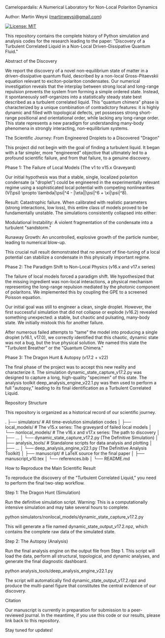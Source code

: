 Camelopardalis: A Numerical Laboratory for Non-Local Polariton Dynamics

Author: Martin Weysi (martinweysi@gmail.com)

[![License: MIT](https://img.shields.io/badge/License-MIT-yellow.svg)](https://opensource.org/licenses/MIT)

This repository contains the complete history of Python simulation and analysis codes for the research leading to the paper: "Discovery of a Turbulent Correlated Liquid in a Non-Local Driven-Dissipative Quantum Fluid."

Abstract of the Discovery

We report the discovery of a novel non-equilibrium state of matter in a driven-dissipative quantum fluid, described by a non-local Gross-Pitaevskii equation relevant to exciton-polariton condensates. Our numerical investigation reveals that the interplay between strong local and long-range repulsion prevents the system from forming a simple ordered state. Instead, it spontaneously self-organizes into a statistically steady state best described as a turbulent correlated liquid. This "quantum chimera" phase is characterized by a unique combination of contradictory features: it is highly dynamic and filled with topological defects, yet possesses strong short-range positional and orientational order, while lacking any long-range order. This state represents a new paradigm for understanding many-body phenomena in strongly interacting, non-equilibrium systems.

The Scientific Journey: From Engineered Droplets to a Discovered "Dragon"

This project did not begin with the goal of finding a turbulent liquid. It began with a far simpler, more "engineered" objective that ultimately led to a profound scientific failure, and from that failure, to a genuine discovery.

Phase 1: The Failure of Local Models (The v1 to v15.x Graveyard)

Our initial hypothesis was that a stable, single, localized polariton condensate (a "droplet") could be engineered in the experimentally relevant regime using a sophisticated local potential with competing nonlinearities (V(\psi) \propto \lambda|\psi|^4 - |\eta||\psi|^6 + \xi|\psi|^8).

Result: Catastrophic failure. When calibrated with realistic parameters (strong interactions, low loss), this entire class of models proved to be fundamentally unstable. The simulations consistently collapsed into either:

Modulational Instability: A violent fragmentation of the condensate into a turbulent "sandstorm."

Runaway Growth: An uncontrolled, explosive growth of the particle number, leading to numerical blow-up.

This crucial null result demonstrated that no amount of fine-tuning of a local potential can stabilize a condensate in this physically important regime.

Phase 2: The Paradigm Shift to Non-Local Physics (v16.x and v17.x series)

The failure of local models forced a paradigm shift. We hypothesized that the missing ingredient was non-local interactions, a physical mechanism representing the long-range repulsion mediated by the photonic component of polaritons. We implemented this by coupling the GPE to a screened Poisson equation.

Our initial goal was still to engineer a clean, single droplet. However, the first successful simulation that did not collapse or explode (v16.2) revealed something unexpected: a stable, but chaotic and pulsating, many-body state. We initially mistook this for another failure.

After numerous failed attempts to "tame" the model into producing a single droplet (v16.1, v17.0), we correctly identified that this chaotic, dynamic state was not a bug, but the true physical solution. We named this state the "Turbulent Breather" or the "Quantum Chimera."

Phase 3: The Dragon Hunt & Autopsy (v17.2 + v22)

The final phase of the project was to accept this new reality and characterize it. The simulation dynamic_state_capture_v17.2.py was designed to capture a long, high-quality "specimen" of this state. The analysis toolkit deep_analysis_engine_v22.1.py was then used to perform a full "autopsy," leading to its final identification as a Turbulent Correlated Liquid.

Repository Structure

This repository is organized as a historical record of our scientific journey.

.
├── simulators/             # All time-evolution simulation codes
│   ├── local_models/       # The v15.x series: The graveyard of failed local models
│   └── nonlocal_models/    # The v16.x and v17.x series: The path to discovery
│       ├── ...
│       └── dynamic_state_capture_v17.2.py  (The Definitive Simulation)
│
├── analysis_tools/         # Standalone scripts for data analysis and plotting
│   ├── ...
│   └── deep_analysis_engine_v22.1.py       (The Definitive Analysis Toolkit)
│
├── manuscript/             # LaTeX source for the final paper
│   ├── manuscript_v10.tex
│   └── references.bib
│
└── README.md


How to Reproduce the Main Scientific Result

To reproduce the discovery of the "Turbulent Correlated Liquid," you need to perform the final two-step workflow.

Step 1: The Dragon Hunt (Simulation)

Run the definitive simulation script. Warning: This is a computationally intensive simulation and may take several hours to complete.

python simulators/nonlocal_models/dynamic_state_capture_v17.2.py


This will generate a file named dynamic_state_output_v17.2.npz, which contains the complete raw data of the simulated state.

Step 2: The Autopsy (Analysis)

Run the final analysis engine on the output file from Step 1. This script will load the data, perform all structural, topological, and dynamic analyses, and generate the final diagnostic dashboard.

python analysis_tools/deep_analysis_engine_v22.1.py


The script will automatically find dynamic_state_output_v17.2.npz and produce the multi-panel figure that constitutes the central evidence of our discovery.

Citation

Our manuscript is currently in preparation for submission to a peer-reviewed journal. In the meantime, if you use this code or our results, please link back to this repository.

Stay tuned for updates!
